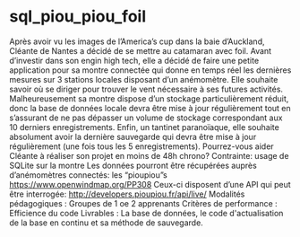 # sql_piou_piou_foil
Après avoir vu les images de l’America’s cup dans la baie d’Auckland, Cléante de Nantes a décidé de se mettre au catamaran avec foil.  Avant d’investir dans son engin high tech, elle a décidé de faire une petite application pour sa montre connectée qui donne en temps réel les dernières mesures sur 3 stations locales disposant d’un anémomètre. Elle souhaite savoir où se diriger pour trouver le vent nécessaire à ses futures activités.  Malheureusement sa montre dispose d’un stockage particulièrement réduit, donc la base de données locale devra être mise à jour régulièrement tout en s’assurant de ne pas dépasser un volume de stockage correspondant aux 10 derniers enregistrements. Enfin, un tantinet paranoïaque, elle souhaite absolument avoir la dernière sauvegarde qui devra être mise à jour régulièrement (une fois tous les 5 enregistrements).  Pourrez-vous aider Cléante à réaliser son projet en moins de 48h chrono?  Contrainte: usage de SQLite sur la montre  Les données pourront être récupérées auprès d’anémomètres connectés: les “pioupiou”s https://www.openwindmap.org/PP308  Ceux-ci disposent d’une API qui peut être interrogée: http://developers.pioupiou.fr/api/live/  Modalités pédagogiques : Groupes de 1 oe 2 apprenants Critères de performance : Efficience du code Livrables : La base de données, le code d'actualisation de la base en continu et sa méthode de sauvegarde.
